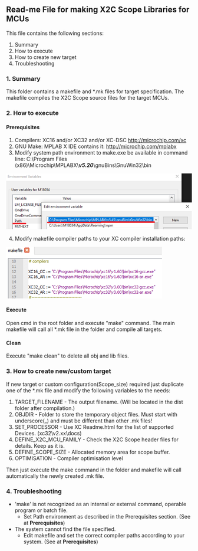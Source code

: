 Read-me File for making X2C Scope Libraries for MCUs 
-----------------------------------------------
This file contains the following sections:
1. Summary
2. How to execute
3. How to create new target
4. Troubleshooting

### 1. Summary
This folder contains a makefile and \*.mk files for target specification. 
The makefile compiles the X2C Scope source files for the target MCUs.

### 2. How to execute

#### **Prerequisites**

1. Compilers: XC16 and/or XC32 and/or XC-DSC http://microchip.com/xc
1. GNU Make: MPLAB X IDE contains it: http://microchip.com/mplabx 
1. Modify system path environment to make.exe be available in command line: C:\Program Files (x86)\Microchip\MPLABX\\__*v5.20*__\gnuBins\GnuWin32\bin 

![Path var](doc/UserVariables.png)

4. Modify makefile compiler paths to your XC compiler installation paths:

![Path var](doc/CompilerPaths.png)

#### **Execute**
Open cmd in the root folder and execute "make" command. The main makefile will call all \*.mk file in the folder and compile all targets.

#### **Clean**
Execute "make clean" to delete all obj and lib files.

### 3. How to create new/custom target
If new target or custom configuration(Scope_size) required just duplicate one of the \*.mk file and modify the following variables to the needs:
1. TARGET_FILENAME - The output filename. (Will be located in the dist folder after compilation.)
1. OBJDIR - Folder to store the temporary object files. Must start with underscore(_) and must be different than other .mk files!
1. SET_PROCESSOR - Use XC Readme.html for the list of supported Devices. (xc32\v2.xx\docs)
1. DEFINE_X2C_MCU_FAMILY - Check the X2C Scope header files for details. Keep as it is.
1. DEFINE_SCOPE_SIZE - Allocated memory area for scope buffer.
1. OPTIMISATION - Compiler optimisation level

Then just execute the make command in the folder and makefile will call automatically the newly created .mk file.


### 4. Troubleshooting

* 'make' is not recognized as an internal or external command, operable program or batch file.
  * Set Path environment as described in the Prerequisites section. (See at **Prerequisites**)
* The system cannot find the file specified.
  * Edit makefile and set the correct compiler paths according to your system. (See at **Prerequisites**)